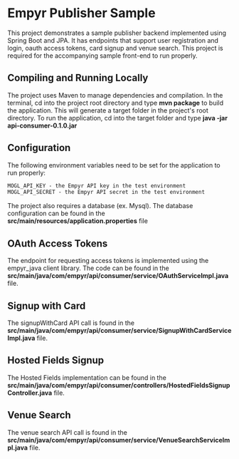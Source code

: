 # Empyr Publisher Sample

This project demonstrates a sample publisher backend implemented using Spring Boot and JPA. It has endpoints that support user registration and login, oauth access tokens, card signup and venue search. This project is required for the accompanying sample front-end to run properly.

## Compiling and Running Locally

The project uses Maven to manage dependencies and compilation. In the terminal, cd into the project root directory and type <b>mvn package</b> to build the application. This will generate a target folder in the project's root directory. To run the application, cd into the target folder and type <b>java -jar api-consumer-0.1.0.jar</b>

## Configuration

The following environment variables need to be set for the application to run properly:

```html
MOGL_API_KEY - the Empyr API key in the test environment
MOGL_API_SECRET - the Empyr API secret in the test environment
```

The project also requires a database (ex. Mysql). The database configuration can be found in the <b>src/main/resources/application.properties</b> file

## OAuth Access Tokens
The endpoint for requesting access tokens is implemented using the empyr_java client library. The code can be found in the <b>src/main/java/com/empyr/api/consumer/service/OAuthServiceImpl.java</b> file.

## Signup with Card

The signupWithCard API call is found in the <b>src/main/java/com/empyr/api/consumer/service/SignupWithCardServiceImpl.java</b> file.

## Hosted Fields Signup

The Hosted Fields implementation can be found in the <b>src/main/java/com/empyr/api/consumer/controllers/HostedFieldsSignupController.java</b> file.

## Venue Search

The venue search API call is found in the <b>src/main/java/com/empyr/api/consumer/service/VenueSearchServiceImpl.java</b> file.